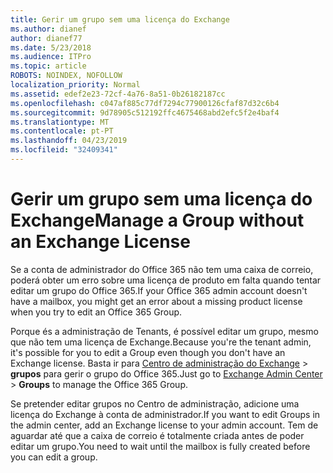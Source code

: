 ```yaml
---
title: Gerir um grupo sem uma licença do Exchange
ms.author: dianef
author: dianef77
ms.date: 5/23/2018
ms.audience: ITPro
ms.topic: article
ROBOTS: NOINDEX, NOFOLLOW
localization_priority: Normal
ms.assetid: edef2e23-72cf-4a76-8a51-0b26182187cc
ms.openlocfilehash: c047af885c77df7294c77900126cfaf87d32c6b4
ms.sourcegitcommit: 9d78905c512192ffc4675468abd2efc5f2e4baf4
ms.translationtype: MT
ms.contentlocale: pt-PT
ms.lasthandoff: 04/23/2019
ms.locfileid: "32409341"
---
```

# <a name="manage-a-group-without-an-exchange-license"></a><span data-ttu-id="6d631-102">Gerir um grupo sem uma licença do Exchange</span><span class="sxs-lookup"><span data-stu-id="6d631-102">Manage a Group without an Exchange License</span></span>

<span data-ttu-id="6d631-103">Se a conta de administrador do Office 365 não tem uma caixa de correio, poderá obter um erro sobre uma licença de produto em falta quando tentar editar um grupo do Office 365.</span><span class="sxs-lookup"><span data-stu-id="6d631-103">If your Office 365 admin account doesn't have a mailbox, you might get an error about a missing product license when you try to edit an Office 365 Group.</span></span>
  
<span data-ttu-id="6d631-104">Porque és a administração de Tenants, é possível editar um grupo, mesmo que não tem uma licença de Exchange.</span><span class="sxs-lookup"><span data-stu-id="6d631-104">Because you're the tenant admin, it's possible for you to edit a Group even though you don't have an Exchange license.</span></span> <span data-ttu-id="6d631-105">Basta ir para [Centro de administração do Exchange](https://outlook.office365.com/ecp.aspx) \> **grupos** para gerir o grupo do Office 365.</span><span class="sxs-lookup"><span data-stu-id="6d631-105">Just go to [Exchange Admin Center](https://outlook.office365.com/ecp.aspx) \> **Groups** to manage the Office 365 Group.</span></span> 
  
<span data-ttu-id="6d631-106">Se pretender editar grupos no Centro de administração, adicione uma licença do Exchange à conta de administrador.</span><span class="sxs-lookup"><span data-stu-id="6d631-106">If you want to edit Groups in the admin center, add an Exchange license to your admin account.</span></span> <span data-ttu-id="6d631-107">Tem de aguardar até que a caixa de correio é totalmente criada antes de poder editar um grupo.</span><span class="sxs-lookup"><span data-stu-id="6d631-107">You need to wait until the mailbox is fully created before you can edit a group.</span></span>
  

